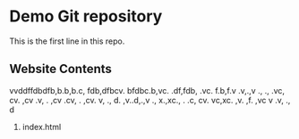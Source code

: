 # Demo Git repository

This is the first line in this repo.

## Website Contents


vvddffdbdfb,b.b,b.c, fdb,dfbcv. bfdbc.b,vc.  .df,fdb, .vc. f.b,f.v .v,.,v ., ., .vc, cv. ,cv .v, . ,cv .cv, . ,cv. v, ., d. ,v..d,.,v ., x.,xc., . .c, cv. vc,xc. ,v.  ,f. ,vc v .v, ., d

1. index.html
